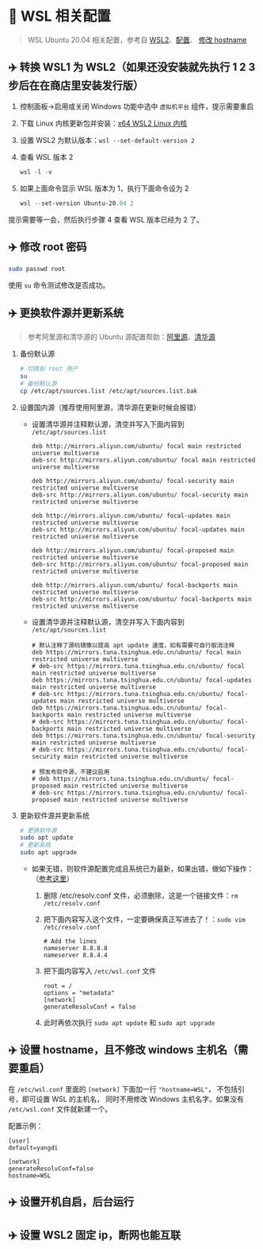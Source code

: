 # 🚀 WSL 相关配置

> WSL Ubuntu 20.04 相关配置，参考自 [WSL2][link006]、[配置][link001]、
> [修改 hostname][link007]

## ✈️ 转换 WSL1 为 WSL2（如果还没安装就先执行 1 2 3 步后在在商店里安装发行版）

1. 控制面板->启用或关闭 Windows 功能中选中 `虚拟机平台` 组件，提示需要重启
2. 下载 Linux 内核更新包并安装：[x64 WSL2 Linux 内核][link005]
3. 设置 WSL2 为默认版本：`wsl --set-default-version 2`
4. 查看 WSL 版本 2

   ```powershell
   wsl -l -v
   ```

5. 如果上面命令显示 WSL 版本为 1，执行下面命令设为 2

   ```powershell
   wsl --set-version Ubuntu-20.04 2
   ```

提示需要等一会，然后执行步骤 4 查看 WSL 版本已经为 2 了。

## ✈️ 修改 root 密码

```bash
sudo passwd root
```

使用 `su` 命令测试修改是否成功。

## ✈️ 更换软件源并更新系统

> 参考阿里源和清华源的 Ubuntu 源配置帮助：[阿里源][link002]、[清华源][link003]

1. 备份默认源

   ```bash
   # 切换到 root 用户
   su
   # 备份默认源
   cp /etc/apt/sources.list /etc/apt/sources.list.bak
   ```

2. 设置国内源（推荐使用阿里源，清华源在更新时候会报错）

   - 设置清华源并注释默认源，清空并写入下面内容到 `/etc/apt/sources.list`

     ```text
     deb http://mirrors.aliyun.com/ubuntu/ focal main restricted universe multiverse
     deb-src http://mirrors.aliyun.com/ubuntu/ focal main restricted universe multiverse

     deb http://mirrors.aliyun.com/ubuntu/ focal-security main restricted universe multiverse
     deb-src http://mirrors.aliyun.com/ubuntu/ focal-security main restricted universe multiverse

     deb http://mirrors.aliyun.com/ubuntu/ focal-updates main restricted universe multiverse
     deb-src http://mirrors.aliyun.com/ubuntu/ focal-updates main restricted universe multiverse

     deb http://mirrors.aliyun.com/ubuntu/ focal-proposed main restricted universe multiverse
     deb-src http://mirrors.aliyun.com/ubuntu/ focal-proposed main restricted universe multiverse

     deb http://mirrors.aliyun.com/ubuntu/ focal-backports main restricted universe multiverse
     deb-src http://mirrors.aliyun.com/ubuntu/ focal-backports main restricted universe multiverse

     ```

   - 设置清华源并注释默认源，清空并写入下面内容到 `/etc/apt/sources.list`

     ```text
     # 默认注释了源码镜像以提高 apt update 速度，如有需要可自行取消注释
     deb https://mirrors.tuna.tsinghua.edu.cn/ubuntu/ focal main restricted universe multiverse
     # deb-src https://mirrors.tuna.tsinghua.edu.cn/ubuntu/ focal main restricted universe multiverse
     deb https://mirrors.tuna.tsinghua.edu.cn/ubuntu/ focal-updates main restricted universe multiverse
     # deb-src https://mirrors.tuna.tsinghua.edu.cn/ubuntu/ focal-updates main restricted universe multiverse
     deb https://mirrors.tuna.tsinghua.edu.cn/ubuntu/ focal-backports main restricted universe multiverse
     # deb-src https://mirrors.tuna.tsinghua.edu.cn/ubuntu/ focal-backports main restricted universe multiverse
     deb https://mirrors.tuna.tsinghua.edu.cn/ubuntu/ focal-security main restricted universe multiverse
     # deb-src https://mirrors.tuna.tsinghua.edu.cn/ubuntu/ focal-security main restricted universe multiverse

     # 预发布软件源，不建议启用
     # deb https://mirrors.tuna.tsinghua.edu.cn/ubuntu/ focal-proposed main restricted universe multiverse
     # deb-src https://mirrors.tuna.tsinghua.edu.cn/ubuntu/ focal-proposed main restricted universe multiverse
     ```

3. 更新软件源并更新系统

   ```bash
   # 更换软件源
   sudo apt update
   # 更新系统
   sudo apt upgrade
   ```

   - 如果无错，则软件源配置完成且系统已为最新，如果出错，做如下操作：（[参考这里][link004]）

     1. 删除 /etc/resolv.conf 文件，必须删除，这是一个链接文件：`rm /etc/resolv.conf`
     2. 把下面内容写入这个文件，一定要确保真正写进去了！：`sudo vim /etc/resolv.conf`

        ```text
        # Add the lines
        nameserver 8.8.8.8
        nameserver 8.8.4.4
        ```

     3. 把下面内容写入 `/etc/wsl.conf` 文件

        ```text
        root = /
        options = "metadata"
        [network]
        generateResolvConf = false
        ```

     4. 此时再依次执行 `sudo apt update` 和 `sudo apt upgrade`

## ✈️ 设置 hostname，且不修改 windows 主机名（需要重启）

在 `/etc/wsl.conf` 里面的 `[network]` 下面加一行 `"hostname=WSL"`，
不包括引号，即可设置 WSL 的主机名，
同时不用修改 Windows 主机名字。如果没有 `/etc/wsl.conf` 文件就新建一个。

配置示例：

```text
[user]
default=yangdi

[network]
generateResolvConf=false
hostname=WSL
```

## ✈️ 设置开机自启，后台运行

## ✈️ 设置 WSL2 固定 ip，断网也能互联

[link001]: https://www.freesion.com/article/73601305348/
[link002]: https://developer.aliyun.com/mirror/ubuntu?spm=a2c6h.13651102.0.0.3e221b113qLEmm
[link003]: https://mirrors.tuna.tsinghua.edu.cn/help/ubuntu/
[link004]: https://www.cnblogs.com/matt1985/p/13435912.html
[link005]: https://wslstorestorage.blob.core.windows.net/wslblob/wsl_update_x64.msi
[link006]: https://docs.microsoft.com/zh-cn/windows/wsl/install-manual#step-4---download-the-linux-kernel-update-package
[link007]: https://www.cnblogs.com/stellae/p/14969599.html
